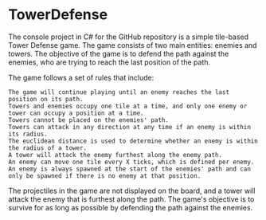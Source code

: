 # TowerDefense
The console project in C# for the GitHub repository is a simple tile-based Tower Defense game. 
The game consists of two main entities: enemies and towers. The objective of the game is to defend the path against the enemies, 
who are trying to reach the last position of the path.

The game follows a set of rules that include:

    The game will continue playing until an enemy reaches the last position on its path.
    Towers and enemies occupy one tile at a time, and only one enemy or tower can occupy a position at a time.
    Towers cannot be placed on the enemies' path.
    Towers can attack in any direction at any time if an enemy is within its radius.
    The euclidean distance is used to determine whether an enemy is within the radius of a tower.
    A tower will attack the enemy furthest along the enemy path.
    An enemy can move one tile every X ticks, which is defined per enemy.
    An enemy is always spawned at the start of the enemies' path and can only be spawned if there is no enemy at that position.

The projectiles in the game are not displayed on the board, and a tower will attack the enemy that is furthest along the path. 
The game's objective is to survive for as long as possible by defending the path against the enemies.
